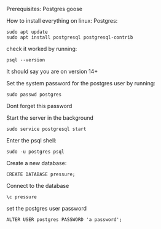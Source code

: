 Prerequisites:
Postgres
goose


How to install everything on linux:
Postgres:

    sudo apt update
    sudo apt install postgresql postgresql-contrib

check it worked by running:

    psql --version

It should say you are on version 14+

Set the system password for the postgres user by running:
    
    sudo passwd postgres

Dont forget this password

Start the server in the background
    
    sudo service postgresql start

Enter the psql shell:

    sudo -u postgres psql

Create a new database:

    CREATE DATABASE pressure;

Connect to the database 

    \c pressure

set the postgres user password

    ALTER USER postgres PASSWORD 'a password';
